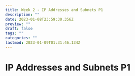 ```yaml
---
title: Week 2 - IP Addresses and Subnets P1
description: ""
date: 2023-01-08T23:59:30.356Z
preview: ""
draft: false
tags: ""
categories: ""
lastmod: 2023-01-09T01:31:46.134Z
---
```

# IP Addresses and Subnets P1